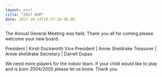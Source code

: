 ```yaml
---
layout: post
title: "2017 AGM"
date: 2017-10-14T20:37:28-06:00
---
```


The Annual General Meeting was held. Thank you all for coming please welcome your new board.

President | Kirsti Duckworth
Vice President | Annie Sheldrake
Treasurer | Annie sheldrake
Secretary | Darrell Dupas

We need more players for the indoor team. If your child would like to play and is born 2004/2005 please let us know. Thank you
